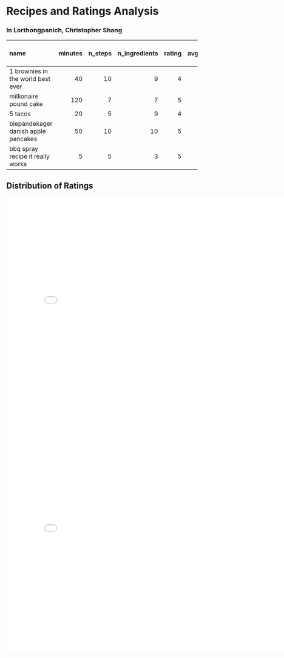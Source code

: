 # Recipes and Ratings Analysis

### In Lorthongpanich, Christopher Shang

| name                                    |   minutes |   n_steps |   n_ingredients |   rating |   avg_rating |   calories |   total fat (PDV) |   sugar (PDV) |   sodium (PDV) |   protein (PDV) |   saturated fat (PDV) |   carbohydrates (PDV) | meal      |
|:----------------------------------------|----------:|----------:|----------------:|---------:|-------------:|-----------:|------------------:|--------------:|---------------:|----------------:|----------------------:|----------------------:|:----------|
| 1 brownies in the world    best ever    |        40 |        10 |               9 |        4 |         4    |      138.4 |                10 |            50 |              3 |               3 |                    19 |                     6 | lunch     |
| millionaire pound cake                  |       120 |         7 |               7 |        5 |         5    |      878.3 |                63 |           326 |             13 |              20 |                   123 |                    39 | dinner    |
| 5 tacos                                 |        20 |         5 |               9 |        4 |         4    |      249.4 |                26 |             4 |              6 |              39 |                    39 |                     0 | dinner    |
| blepandekager   danish   apple pancakes |        50 |        10 |              10 |        5 |         5    |      358.2 |                30 |            62 |             14 |              19 |                    54 |                    12 | breakfast |
| bbq spray recipe    it really works     |         5 |         5 |               3 |        5 |         4.75 |       47.2 |                 0 |             2 |              0 |               0 |                     0 |                     0 | breakfast |

## Distribution of Ratings

<iframe
  src="assets/indiv-rating-bar.html"
  width="800"
  height="600"
  frameborder="0"
></iframe>

<iframe
  src="assets/avg-rating-bar.html"
  width="800"
  height="600"
  frameborder="0"
></iframe>